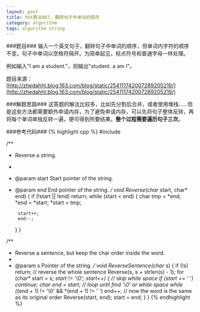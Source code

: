 ```yaml
---
layout: post
title: hht算法007. 翻转句子中单词的顺序
category: algorithm
tags: algorithm string
---
```


###题目###
输入一个英文句子，翻转句子中单词的顺序，但单词内字符的顺序不变。句子中单词以空格符隔开。为简单起见，标点符号和普通字母一样处理。

例如输入"I am a student."，则输出"student. a am I"。

题目来源：[http://zhedahht.blog.163.com/blog/static/254111742007289205219/](http://zhedahht.blog.163.com/blog/static/254111742007289205219/)

###解题思路###
这答题的解法比较多，比如先分割后合并，或者使用堆栈……但是这些方法都需要额外申请内存，为了避免申请内存，可以先将句子整体反转，再将每个单词单独反转一遍，便可得到所要结果。**整个过程需要遍历句子三次**。

###参考代码###
{% highlight cpp %}
#include <cstring>

/**
 * Reverse a string.
 *
 * @param start Start pointer of the string.
 * @param end End pointer of the string.
 */
void Reverse(char* start, char* end)
{
	if (!start || !end)
		return;
	while (start < end)
	{
		char tmp = *end;
		*end = *start;
		*start = tmp;

		start++;
		end--;
	}
}

/**
 * Reverse a sentence, but keep the char order inside the word.
 *
 * @param s Pointer of the string.
 */
void ReverseSentence(char* s)
{
	if (!s)
		return;
	// reverse the whole sentence
	Reverse(s, s + strlen(s) - 1);
	for (char* start = s; *start != '\0'; start++)
	{
		// skip white space
		if (*start == ' ')
			continue;
		char* end = start;
		// loop until find '\0' or white space
		while (*(end + 1) != '\0' && *(end + 1) != ' ')
			end++;
		// now the word is the same as its original order
		Reverse(start, end);
		start = end;
	}
}
{% endhighlight %}
